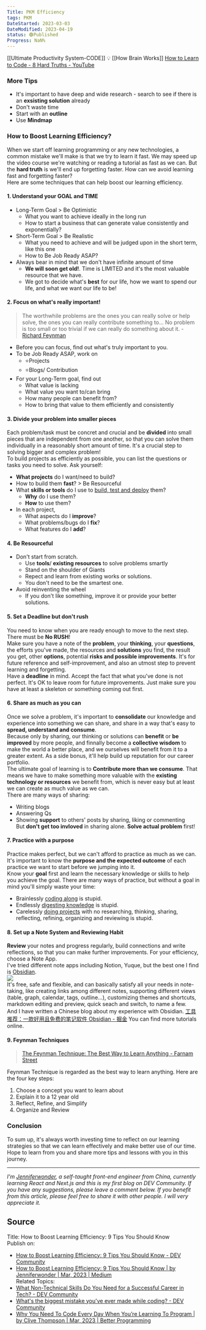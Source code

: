 ```yaml
---
Title: PKM Efficiency
tags: PKM
DateStarted: 2023-03-03
DateModified: 2023-04-19
status: 🟢Published
Progress: NaN%
---
```


[[Ultimate Productivity System-CODE]] 💡
[[How Brain Works]]
[How to Learn to Code - 8 Hard Truths - YouTube](https://www.youtube.com/watch?v=NtfbWkxJTHw)

### More Tips

- It's important to have deep and wide research - search to see if there is an **exsisting solution** already
- Don't waste time
- Start with an **outline**
- Use **Mindmap**

### How to Boost Learning Efficiency?

When we start off learning programming or any new technologies, a common mistake we'll make is that we try to learn it fast. We may speed up the video course we're watching or reading a tutorial as fast as we can. But the **hard truth** is we'll end up forgetting faster. How can we avoid learning fast and forgetting faster?  
Here are some techniques that can help boost our learning efficiency.

#### 1. Understand your GOAL and TIME

- Long-Term Goal > Be Optimistic
  - What you want to achieve ideally in the long run
  - How to start a business that can generate value consistently and exponentially?
- Short-Term Goal > Be Realistic
  - What you need to achieve and will be judged upon in the short term, like this one
  - How to Be Job Ready ASAP?
- Always bear in mind that we don't have infinite amount of time
  - **We will soon get old!**. Time is LIMITED and it's the most valuable resource that we have.
  - We got to decide what's **best** for our life, how we want to spend our life, and what we want our life to be!

#### 2. Focus on what's really important!

> The worthwhile problems are the ones you can really solve or help solve, the ones you can really contribute something to… No problem is too small or too trivial if we can really do something about it. - [Richard Feynman](https://fs.blog/intellectual-giants/richard-feynman/)

- Before you can focus, find out what's truly important to you.
- To be Job Ready ASAP, work on
  - ⭐Projects
  - ⭐Blogs/ Contribution
- For your Long-Term goal, find out
  - What value is lacking
  - What value you want to/can bring
  - How many people can benefit from?
  - How to bring that value to them efficiently and consistently

#### 3. Divide your problem into smaller pieces

Each problem/task must be concret and crucial and be **divided** into small pieces that are independent from one another, so that you can solve them individually in a reasonably short amount of time. It's a crucial step to solving bigger and complex problem!  
To build projects as efficiently as possible, you can list the questions or tasks you need to solve. Ask yourself:

- **What projects** do I want/need to build?
- How to build them **fast**? > Be Resourceful
- What **skills or tools** do I use to <u>build, test and deploy</u> them?
  - **Why** do I use them?
  - **How** to use them?
- In each project,
  - What aspects do I **improve**?
  - What problems/bugs do I **fix**?
  - What features do I **add**?

#### 4. Be Resourceful

- Don't start from scratch.
  - Use **tools**/ **existing resources** to solve problems smartly
  - Stand on the shoulder of Giants
  - Repect and learn from existing works or solutions.
  - You don't need to be the smartest one.
- Avoid reinventing the wheel
  - If you don't like something, improve it or provide your better solutions.

#### 5. Set a Deadline but don't rush

You need to know when you are ready enough to move to the next step. There must be **No RUSH**!  
Make sure you have a note of the **problem**, your **thinking**, your **questions**, the efforts you've made, the resources and **solutions** you find, the result you get, other **options**, potential **risks and possible improvements**. It's for future reference and self-improvement, and also an utmost step to prevent learning and forgetting.  
Have a **deadline** in mind. Accept the fact that what you've done is not perfect. It's OK to leave room for future improvements. Just make sure you have at least a skeleton or something coming out first.

#### 6. Share as much as you can

Once we solve a problem, it's important to **consolidate** our knowledge and experience into something we can share, and share in a way that's easy to **spread, understand and consume**.  
Because only by sharing, our thinking or solutions can **benefit** or **be improved** by more people, and finnally become a **collective wisdom** to make the world a better place, and we ourselves will benefit from it to a greater extent. As a side bonus, it'll help build up reputation for our career portfolio.  
The ultimate goal of learning is to **Contribute more than we consume**. That means we have to make something more valuable with the **existing technology or resources** we benefit from, which is never easy but at least we can create as much value as we can.  
There are many ways of sharing:

- Writing blogs
- Answering Qs
- Showing **support** to others' posts by sharing, liking or commenting  
  But **don't get too invloved** in sharing alone. **Solve actual problem** first!

#### 7. Practice with a purpose

Practice makes perfect, but we can't afford to practice as much as we can. It's important to know the **purpose and the expected outcome** of each practice we want to start before we jumping into it.  
Know your **goal** first and learn the necessary knowledge or skills to help you achieve the goal. There are many ways of practice, but without a goal in mind you'll simply waste your time:

- Brainlessly <u>coding along</u> is stupid.
- Endlessly <u>digesting knowledge</u> is stupid.
- Carelessly <u>doing projects</u> with no researching, thinking, sharing, reflecting, refining, organizing and reviewing is stupid.

#### 8. Set up a Note System and Reviewing Habit

**Review** your notes and progress regularly, build connections and write reflections, so that you can make further improvements. For your efficiency, choose a Note App.  
I've tried different note apps including Notion, Yuque, but the best one I find is [Obsidian](https://obsidian.md/).  
![](https://cdn.nlark.com/yuque/0/2022/png/29677165/1669290486575-4a3d3b02-8311-4a0f-a0be-273db6779bd2.png)  
It's free, safe and flexible, and can basically satisfy all your needs in note-taking, like creating links among different notes, supporting different views (table, graph, calendar, tags, outline...), customizing themes and shortcuts, markdown editing and preview, quick seach and switch, to name a few.  
And I have written a Chinese blog about my experience with Obsidian. [工具推荐：一款好用且免费的笔记软件 Obsidian - 掘金](https://juejin.cn/post/7169838406933938212) You can find more tutorials online.

#### 9. Feynman Techniques

> [The Feynman Technique: The Best Way to Learn Anything - Farnam Street](https://fs.blog/feynman-technique/)

Feynman Technique is regarded as the best way to learn anything. Here are the four key steps:

1. Choose a concept you want to learn about
2. Explain it to a 12 year old
3. Reflect, Refine, and Simplify
4. Organize and Review

### Conclusion

To sum up, it's always worth investing time to reflect on our learning strategies so that we can learn effectively and make better use of our time.  
Hope to learn from you and share more tips and lessons with you in this journey.

---

_I'm [Jenniferwonder](https://github.com/Jenniferwonder), a self-taught front-end engineer from China, currently learning React and Next.js and this is my first blog on DEV Community. If you have any suggestions, please leave a comment below. If you benefit from this article, please feel free to share it with other people. I will very appreciate it._

## Source

Title: How to Boost Learning Efficiency: 9 Tips You Should Know  
Publish on:

- [How to Boost Learning Efficiency: 9 Tips You Should Know - DEV Community](https://dev.to/jenniferwonder/how-to-boost-learning-efficiency-9-tips-you-should-know-368i)
- [How to Boost Learning Efficiency: 9 Tips You Should Know | by Jenniferwonder | Mar, 2023 | Medium](https://medium.com/@jenniferwonder_12/how-to-boost-learning-efficiency-9-tips-you-should-know-ad10beb4876b)  
  Related Topics:
- [What Non-Technical Skills Do You Need for a Successful Career in Tech? - DEV Community](https://dev.to/codenewbieteam/what-non-technical-skills-do-you-need-for-a-successful-career-in-tech-59md)
- [What's the biggest mistake you've ever made while coding? - DEV Community](https://dev.to/michaeltharrington/whats-the-biggest-mistake-youve-ever-made-while-coding-12n2)
- [Why You Need To Code Every Day When You’re Learning To Program | by Clive Thompson | Mar, 2023 | Better Programming](https://medium.com/better-programming/why-you-need-to-code-every-day-when-youre-learning-to-pro-a4d022e70459)
